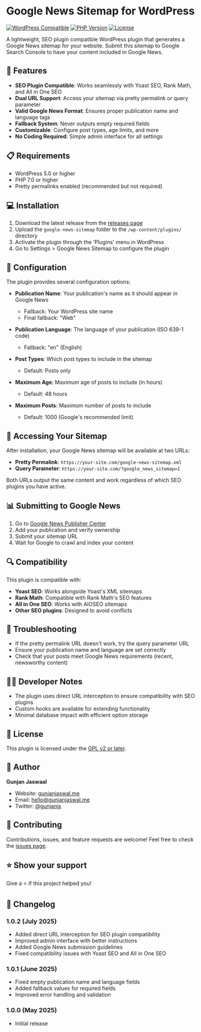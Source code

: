# Google News Sitemap for WordPress

[![WordPress Compatible](https://img.shields.io/badge/WordPress-5.0%2B-blue.svg)](https://wordpress.org/)
[![PHP Version](https://img.shields.io/badge/PHP-7.0%2B-purple.svg)](https://www.php.net/)
[![License](https://img.shields.io/badge/License-GPL%20v2%2B-green.svg)](https://www.gnu.org/licenses/gpl-2.0.html)

A lightweight, SEO plugin compatible WordPress plugin that generates a Google News sitemap for your website. Submit this sitemap to Google Search Console to have your content included in Google News.

## 🚀 Features

- **SEO Plugin Compatible**: Works seamlessly with Yoast SEO, Rank Math, and All in One SEO
- **Dual URL Support**: Access your sitemap via pretty permalink or query parameter
- **Valid Google News Format**: Ensures proper publication name and language tags
- **Fallback System**: Never outputs empty required fields
- **Customizable**: Configure post types, age limits, and more
- **No Coding Required**: Simple admin interface for all settings

## 📋 Requirements

- WordPress 5.0 or higher
- PHP 7.0 or higher
- Pretty permalinks enabled (recommended but not required)

## 💻 Installation

1. Download the latest release from the [releases page](https://github.com/username/google-news-sitemap/releases)
2. Upload the `google-news-sitemap` folder to the `/wp-content/plugins/` directory
3. Activate the plugin through the 'Plugins' menu in WordPress
4. Go to Settings > Google News Sitemap to configure the plugin

## 🔧 Configuration

The plugin provides several configuration options:

- **Publication Name**: Your publication's name as it should appear in Google News
  - Fallback: Your WordPress site name
  - Final fallback: "Web"

- **Publication Language**: The language of your publication (ISO 639-1 code)
  - Fallback: "en" (English)

- **Post Types**: Which post types to include in the sitemap
  - Default: Posts only

- **Maximum Age**: Maximum age of posts to include (in hours)
  - Default: 48 hours

- **Maximum Posts**: Maximum number of posts to include
  - Default: 1000 (Google's recommended limit)

## 🔗 Accessing Your Sitemap

After installation, your Google News sitemap will be available at two URLs:

- **Pretty Permalink**: `https://your-site.com/google-news-sitemap.xml`
- **Query Parameter**: `https://your-site.com/?google_news_sitemap=1`

Both URLs output the same content and work regardless of which SEO plugins you have active.

## 📊 Submitting to Google News

1. Go to [Google News Publisher Center](https://news.google.com/publisher-center/)
2. Add your publication and verify ownership
3. Submit your sitemap URL
4. Wait for Google to crawl and index your content

## 🔍 Compatibility

This plugin is compatible with:

- **Yoast SEO**: Works alongside Yoast's XML sitemaps
- **Rank Math**: Compatible with Rank Math's SEO features
- **All in One SEO**: Works with AIOSEO sitemaps
- **Other SEO plugins**: Designed to avoid conflicts

## 🐞 Troubleshooting

- If the pretty permalink URL doesn't work, try the query parameter URL
- Ensure your publication name and language are set correctly
- Check that your posts meet Google News requirements (recent, newsworthy content)

## 👨‍💻 Developer Notes

- The plugin uses direct URL interception to ensure compatibility with SEO plugins
- Custom hooks are available for extending functionality
- Minimal database impact with efficient option storage

## 📝 License

This plugin is licensed under the [GPL v2 or later](https://www.gnu.org/licenses/gpl-2.0.html).

## 👤 Author

**Gunjan Jaswaal**

- Website: [gunjanjaswal.me](https://gunjanjaswal.me)
- Email: hello@gunjanjaswal.me
- Twitter: [@gunjanjs](https://twitter.com/gunjanjs)

## 🤝 Contributing

Contributions, issues, and feature requests are welcome! Feel free to check the [issues page](https://github.com/username/google-news-sitemap/issues).

## ⭐ Show your support

Give a ⭐️ if this project helped you!

## 📜 Changelog

### 1.0.2 (July 2025)
- Added direct URL interception for SEO plugin compatibility
- Improved admin interface with better instructions
- Added Google News submission guidelines
- Fixed compatibility issues with Yoast SEO and All in One SEO

### 1.0.1 (June 2025)
- Fixed empty publication name and language fields
- Added fallback values for required fields
- Improved error handling and validation

### 1.0.0 (May 2025)
- Initial release
